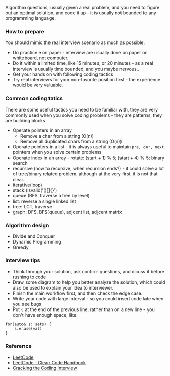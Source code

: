 Algorithm questions, usually given a real problem, and you need to figure out an optimal solution, and code it up - it is usually not bounded to any programming language.

### How to prepare
You should mimic the real interview scenario as much as possible:
* Do practice e on paper - interview are usually done on paper or whiteboard, not computer.
* Do it within a limited time, like 15 minutes, or 20 minutes - as a real interview is usually time bounded, and you maybe nervous..
* Get your hands on with following coding tactics
* Try real interviews for your non-favorite position first - the experience would be very valuable.

### Common coding tatics 
There are some useful tactics you need to be familiar with, they are very commonly used when you solve coding problems - they are patterns, they are building blocks
* Operate pointers in an array
  * Remove a char from a string (O(n))
  * Remove all duplicated chars from a string (O(n))
* Operate pointers in a list - it is always useful to maintain `pre, cur, next` pointers when you solve certain problems
* Operate index in an array - rotate: (start + 1) % 5; (start + 4) % 5;  binary search
* recursive (how to recursive, when recursion ends?) - it could solve a lot of tree/binary related problem, although at the very first, it is not that clear.
* iterative(loop)
* stack (isvalid('()[]{}')
* queue (BFS, traverse a tree by level)
* list: reverse a single linked list
* tree: LCT, traverse
* graph: DFS, BFS(queue), adjcent list, adjcent matrix

### Algorithm design
* Divide and Conquer
* Dynamic Programming
* Greedy

### Interview tips
* Think through your solution, ask confirm questions, and dicuss it before rushing to code
* Draw some diagram to help you better analyze the solution, which could also be used to explain your idea to interviewer.
* Finish the main workflow first, and then check the edge case.
* Write your code with large interval - so you could insert code late when you see bugs
* Put `{` at the end of the previous line, rather than on a new line - you don't have enough space, like:
 ```
 for(auto& s: sets) {
     s.erase(val)
 }
 ```

### Reference
* [LeetCode](https://leetcode.com)
* [LeetCode - Clean Code Handbook](https://leetcode.com/book/)
* [Cracking the Coding Interview](http://www.crackingthecodinginterview.com/)
